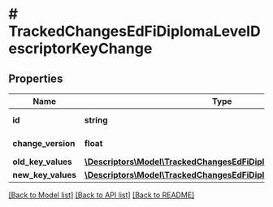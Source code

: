 # # TrackedChangesEdFiDiplomaLevelDescriptorKeyChange

## Properties

Name | Type | Description | Notes
------------ | ------------- | ------------- | -------------
**id** | **string** | Resource identifier | [optional]
**change_version** | **float** | Change version | [optional]
**old_key_values** | [**\Descriptors\Model\TrackedChangesEdFiDiplomaLevelDescriptorKey**](TrackedChangesEdFiDiplomaLevelDescriptorKey.md) |  | [optional]
**new_key_values** | [**\Descriptors\Model\TrackedChangesEdFiDiplomaLevelDescriptorKey**](TrackedChangesEdFiDiplomaLevelDescriptorKey.md) |  | [optional]

[[Back to Model list]](../../README.md#models) [[Back to API list]](../../README.md#endpoints) [[Back to README]](../../README.md)
